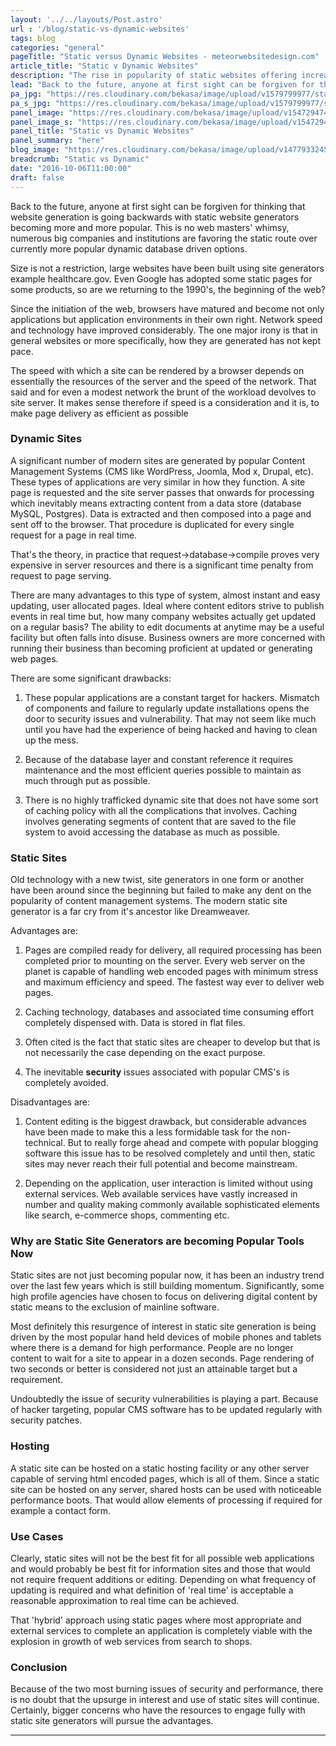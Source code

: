 ```yaml
---
layout: '../../layouts/Post.astro'
url : '/blog/static-vs-dynamic-websites'
tags: blog
categories: "general"
pageTitle: "Static versus Dynamic Websites - meteorwebsitedesign.com"
article_title: "Static v Dynamic Websites"
description: "The rise in popularity of static websites offering increased performance, security, and minimal maintenance - fueled in part by the revolution in the use of mobile devices."
lead: "Back to the future, anyone at first sight can be forgiven for thinking that website generation is going backwards with static website generators becoming more and more popular."
pa_jpg: "https://res.cloudinary.com/bekasa/image/upload/v1579799977/static_s_gdrtsb.jpg"
pa_s_jpg: "https://res.cloudinary.com/bekasa/image/upload/v1579799977/static_s_vn8i53.webp"
panel_image: "https://res.cloudinary.com/bekasa/image/upload/v1547294743/static_jrqcyi.webp"
panel_image_s: "https://res.cloudinary.com/bekasa/image/upload/v1547294743/static_s_apz1ms.webp"
panel_title: "Static vs Dynamic Websites"
panel_summary: "here"
blog_image: "https://res.cloudinary.com/bekasa/image/upload/v1477933245/static-dynamic-min_lat0hd.png"
breadcrumb: "Static vs Dynamic"
date: "2016-10-06T11:00:00"
draft: false
---
```


Back to the future, anyone at first sight can be forgiven for thinking that website generation is going backwards with static website generators becoming more and more popular. This is no web masters' whimsy, numerous big companies and institutions are favoring the static route over currently more popular dynamic database driven options. 

Size is not a restriction, large websites have been built using site generators example healthcare.gov. Even Google has adopted some static pages for some products, so are we returning to the 1990's, the beginning of the web?

Since the initiation of the web, browsers have matured and become not only applications but application environments in their own right. Network speed and technology have improved considerably. The one major irony is that in general websites or more specifically, how they are generated has not kept pace.

The speed with which a site can be rendered by a  browser depends on essentially the resources of the server and the speed of the network. That said and for even a modest network the brunt of the workload devolves to site server. It makes sense therefore if speed is a consideration and it is, to make page delivery as efficient as possible

### Dynamic Sites
A significant number of modern sites are generated by popular Content Management Systems (CMS like WordPress, Joomla, Mod x, Drupal, etc). These types of applications are very similar in how they function. A site page is requested and the site server passes that onwards for processing which inevitably means extracting content from a data store (database MySQL, Postgres). Data is extracted and then composed into a page and sent off to the browser. That procedure is duplicated for every single request for a page in real time.

That's the theory, in practice that request->database->compile proves very expensive in server resources and there is a significant time penalty from request to page serving.

There are many advantages to this type of system, almost instant and easy updating, user allocated pages. Ideal where content editors strive to publish events in real time but, how many company websites actually get updated on a regular basis? The ability to edit documents at anytime may be a useful facility but often falls into disuse. Business owners are more concerned with running their business than becoming proficient at updated or generating web pages.

There are some significant drawbacks:
1. These popular applications are a constant target for hackers. Mismatch of components and failure to regularly update installations opens the door to security issues and vulnerability. That may not seem like much until you have had the experience of being hacked and having to clean up the mess.

2. Because of the database layer and constant reference it requires maintenance and the most efficient queries possible to maintain as much through put as possible.

3. There is no highly trafficked dynamic site that does not have some sort of caching policy with all the complications that involves. Caching involves generating segments of content that are saved to the file system to avoid accessing the database as much as possible.

### Static Sites 

Old technology with a new twist, site generators in one form or another have been around since the beginning but failed to make any dent on the popularity of content management systems. The modern static site generator is a far cry from it's ancestor like Dreamweaver.

Advantages are:

1. Pages are compiled ready for delivery, all required processing has been completed prior to mounting on the server. Every web server on the planet is capable of handling web encoded pages with minimum stress and maximum efficiency and speed. The fastest way ever to deliver web pages.

2. Caching technology, databases and associated time consuming effort completely dispensed with. Data is stored in flat files.

3. Often cited is the fact that static sites are cheaper to develop but that is not necessarily the case depending on the exact purpose.

4. The inevitable **security** issues associated with popular CMS's is completely avoided.


Disadvantages are:

1. Content editing is the biggest drawback, but considerable advances have been made to make this a less formidable task for the non-technical. But to really forge ahead and compete with popular blogging software this issue has to be resolved completely and until then, static sites may never reach their full potential and become mainstream.

2. Depending on the application, user interaction is limited without using external services. Web available services have vastly increased in number and quality making commonly available sophisticated elements like search, e-commerce shops, commenting etc.

### Why are Static Site Generators are becoming Popular Tools Now

Static sites are not just becoming popular now, it has been an industry trend over the last few years which is still building momentum. Significantly, some high profile agencies have chosen to focus on delivering digital content by static means to the exclusion of mainline software. 

Most definitely this resurgence of interest in static site generation is being driven by the most popular hand held devices of mobile phones and tablets where there is a demand for high performance. People are no longer content to wait for a site to appear in a dozen seconds. Page rendering of two seconds or better is considered not just an attainable target but a requirement.

Undoubtedly the issue of security vulnerabilities is playing a part. Because of hacker targeting, popular CMS software has to be updated regularly with security patches.


### Hosting

A static site can be hosted on a static hosting facility or any other server capable of serving html encoded pages, which is all of them. Since a static site can be hosted on any server, shared hosts can be used with noticeable performance boots. That would allow elements of processing if required for example a contact form.

### Use Cases

Clearly, static sites will not be the best fit for all possible web applications and would probably be best fit for information sites and those that would not require frequent additions or editing. Depending on what frequency of updating is required and what definition of 'real time' is acceptable a reasonable approximation to real time can be achieved.

That 'hybrid' approach using static pages where most appropriate and external services to complete an application is completely viable with the explosion in growth of web services from search to shops.


### Conclusion

Because of the two most burning issues of security and performance, there is no doubt that the upsurge in interest and use of static sites will continue. Certainly, bigger concerns who have the resources to engage fully with static site generators will pursue the advantages. 

<hr />